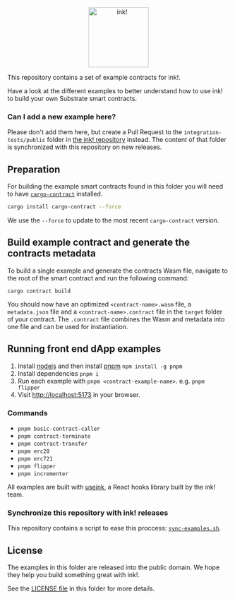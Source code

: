 <div align="center">
   <img src="./.images/ink-logo-glow.svg" alt="ink!" height="136" />
</div>

This repository contains a set of example contracts for ink!.

Have a look at the different examples to better understand how to use ink! to build your own Substrate smart contracts.

### Can I add a new example here?

Please don't add them here, but create a Pull Request to the `integration-tests/public` folder in [the ink! repository](https://github.com/use-ink/ink) instead.
The content of that folder is synchronized with this repository on new releases.

## Preparation

For building the example smart contracts found in this folder you will need to have [`cargo-contract`](https://github.com/use-ink/cargo-contract) installed.

```sh
cargo install cargo-contract --force
```

We use the `--force` to update to the most recent `cargo-contract` version.

## Build example contract and generate the contracts metadata

To build a single example and generate the contracts Wasm file, navigate to the root of the smart contract and run the following command:

`cargo contract build`

You should now have an optimized `<contract-name>.wasm` file, a `metadata.json` file and a `<contract-name>.contract` file in the `target` folder of your contract.
The `.contract` file combines the Wasm and metadata into one file and can be used for instantiation.

## Running front end dApp examples

1. Install [nodejs](https://nodejs.org/en/) and then install [pnpm](https://pnpm.io/) `npm install -g pnpm`
2. Install dependencies `pnpm i`
3. Run each example with `pnpm <contract-example-name>`. e.g. `pnpm flipper`
4. Visit [http://localhost:5173](http://localhost:5173) in your browser.

### Commands

* `pnpm basic-contract-caller`
* `pnpm contract-terminate`
* `pnpm contract-transfer`
* `pnpm erc20`
* `pnpm erc721`
* `pnpm flipper`
* `pnpm incrementer`

All examples are built with [useink](https://use.ink/frontend/overview), a React hooks library built by the ink! team.

### Synchronize this repository with ink! releases

This repository contains a script to ease this proccess: [`sync-examples.sh`](https://github.com/use-ink/ink-examples/blob/main/sync-examples.sh).

## License

The examples in this folder are released into the public domain.
We hope they help you build something great with ink!.

See the [LICENSE file](LICENSE) in this folder for more details.
